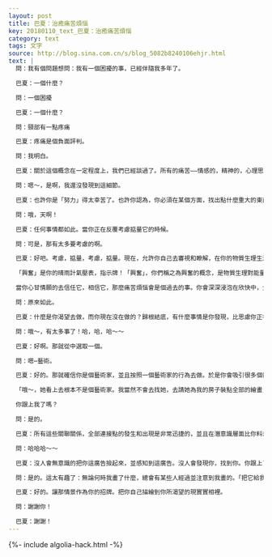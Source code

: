 ```yaml
---
layout: post
title: 巴夏：治癒痛苦煩惱
key: 20180110_text_巴夏：治癒痛苦煩惱
category: text
tags: 文字
source: http://blog.sina.com.cn/s/blog_5082b8240106ehjr.html
text: |
  問：我有個問題想問：我有一個困擾的事，已經伴隨我多年了。

  巴夏：一個什麼？

  問：一個困擾

  巴夏：一個什麼？

  問：頸部有一點疼痛

  巴夏：疼痛是個負面評判。

  問：我明白。

  巴夏：關於這個概念在一定程度上，我們已經談過了。所有的痛苦——情感的，精神的，心理思想上的，物質生理上的——所有痛苦都是負面評判的結果，屬於一個分離的割裂的概念，從你所是的一體全部中，將你自己的一部分和你全部一體的其餘部分，分隔分離的概念。因此如果你和你的完整一體聯繫在一起，那麼（產生的）所有概念想法都是被理解為，是有一個「動機」的，那時你就不會體驗到痛苦煩惱了。（因為那時）你唯一感受到的，是那個「動機」，那個為什麼某些事情出現在那兒的「動機」，並且那會讓你自己去洞察到那個「動機」，瞭解那個「動機」，減弱降低它，於是讓那「動機」轉化成，很棒的了不起的東西，而不引起痛苦煩惱的感受。

  問：嗯～，是啊，我還沒發現到這細節。

  巴夏：也許你是「努力」得太幸苦了。也許你認為，你必須在某個方面，找出點什麼重大的東西，不是依循——讓那些事物——讓它們自身，在當下所顯現出的，有效條件機會來行動，而是用你（主觀思慮掂量）必須去做點什麼來代替這些事物。什麼是你要做你「應該」做的？（你認為你應該做的是什麼呢？）

  問：哦，天啊！

  巴夏：任何事情都如此。當你正在反覆考慮掂量它的時候。

  問：可是，那有太多要考慮的啊。

  巴夏：好吧。考慮，掂量，考慮，掂量。現在，允許你自己去審視和瞭解，在你的物質生理生活中，在你的情感活動中，在你的精神生活中，在你的思想心理生活中，你所經歷體驗的所有絕大多數痛苦煩惱，其原因，都只是純粹歸結為一個事實，你沒有信任你的「興奮」。你不要去相信那個——你認為的，你「應該」去做點什麼⋯⋯所謂的你「應該」做的——那些玩意！

  「興奮」是你的晴雨計氣壓表，指示牌！「興奮」，你們稱之為興奮的概念，是物質生理對能量的轉譯，代表著你所選定去做的路徑和方式！跟隨它！它是你們的指示標竿！那就是為什麼「興奮」會出現在那兒。如果某些事物讓你「興奮」，那就是你的路標，它用一個高亢而親密的音調振動，是要讓你知道，這就是你前進的路徑和方式！跟隨它！這就是「興奮」所具有的含義和指向。

  當你心甘情願的去信任它，相信它，那麼痛苦煩惱會是個過去的事。你會深深浸泡在欣快中，全神貫注的去做那，讓你興奮的事，以至於你感覺不到任何痛苦煩惱。那麼從而⋯⋯？

  問：原來如此。

  巴夏：什麼是你渴望去做，而你現在沒在做的？歸根結底，有什麼事情是你發現，比思慮你正在做的事情，更讓你興奮的？

  問：哦～，有太多事了！哈，哈，哈～～

  巴夏：好啊。那就從中選取一個。

  問：嗯⋯藝術。

  巴夏：好的。那就確信你是個藝術家，並且按照一個藝術家的行為去做。於是你會吸引很多個體們，把你作為一個藝術家來相互合作相互影響。除非你是心甘情願樂於去扮演一個藝術家，彷彿你就是一個藝術家，否則你怎麼可能期待去吸引任何人，來與你互動合作相互影響？你不輻射出一個信號，發送一個動機，「我是個藝術家」。那麼就沒有人期待能去購買你的繪畫作品——因為他們知道你半點也沒有。

  「哦～，她看上去根本不是個藝術家。我當然不會去找她，去請她為我的房子裝點全部的繪畫，並為此我還要支付一大筆。既然她不是一個藝術家，好吧，我會到別的地方找找。」

  你跟上我了嗎？

  問：是的。

  巴夏：所有這些關聯關係，全部連接點的發生和出現是非常迅捷的，並且在潛意識層面比你料想的還要快以至於你難以覺察——即刻的。人們會因為「你是你所是的什麼」而被吸引到你面前。如果你不是心甘情願去是你所「是」的，你確信你自身所「是」的你，你就沒在為你自己發廣告.

  問：哈哈哈～～

  巴夏：沒人會無意識的把你這廣告撿起來，並感知到這廣告。沒人會發現你，找到你。你跟上了？

  問：是的。這太有趣了：無論何時我畫了什麼，總會有某些人經過並注意到我畫的。「把它給我吧；傑作！」

  巴夏：好的。讓那情景作為你的招牌。把你自己描繪到你所渴望的現實實相裡。

  問：謝謝你！

  巴夏：謝謝！
---
```


{%- include algolia-hack.html -%}
